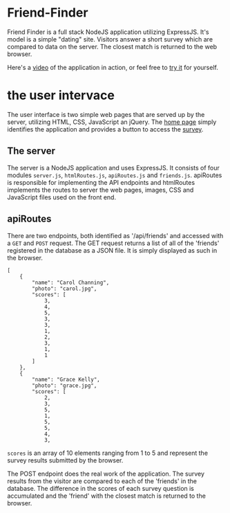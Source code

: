 # Friend-Finder

Friend Finder is a full stack NodeJS application utilizing ExpressJS.  It's model is a simple "dating" site.  Visitors answer a short survey which are compared to data on the server.  The closest match is returned to the web browser.

Here's a [video]() of the application in action, or feel free to [try it]() for yourself.

# the user intervace

The user interface is two simple web pages that are served up by the server, utilizing HTML, CSS, JavaScript an jQuery.  The [home page](https://github.com/bmccutchanjr/Friend-Finder/issues/1#issue-374596635) simply identifies the application and provides a button to access the [survey](https://github.com/bmccutchanjr/Friend-Finder/issues/2#issue-374596722).

## The server

The server is a NodeJS application and uses ExpressJS.  It consists of four modules `server.js`, `htmlRoutes.js`, `apiRoutes.js` and `friends.js`.  apiRoutes is responsible for implementing the API endpoints and htmlRoutes implements the routes to server the web pages, images, CSS and JavaScript files used on the front end.

## apiRoutes

There are two endpoints, both identified as '/api/friends' and accessed with a `GET` and `POST` request.  The GET request returns a list of all of the 'friends' registered in the database as a JSON file.  It is simply displayed as such in the browser.

```
[
    {
        "name": "Carol Channing",
        "photo": "carol.jpg",
        "scores": [
            3,
            4,
            5,
            3,
            3,
            1,
            2,
            3,
            1,
            1
        ]
    },
    {
        "name": "Grace Kelly",
        "photo": "grace.jpg",
        "scores": [
            2,
            3,
            5,
            1,
            5,
            5,
            4,
            3,
```

`scores` is an array of 10 elements ranging from 1 to 5 and represent the survey results submitted by the browser.

The POST endpoint does the real work of the application.  The survey results from the visitor are compared to each of the 'friends' in the database.  The difference in the scores of each survey question is accumulated and the 'friend' with the closest match is returned to the browser.
